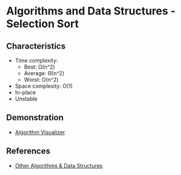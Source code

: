 # Algorithms and Data Structures - Selection Sort


## Characteristics

- Time complexity:
    - Best: Ω(n^2)
    - Average: Θ(n^2)
    - Worst: O(n^2)
- Space complexity: O(1)
- In-place
- Unstable


## Demonstration
- [Algorithm Visualizer](https://algorithm-visualizer.org/brute-force/selection-sort)



## References
- [Other Algorithms & Data Structures](https://github.com/NelsonBN/algorithms-data-structures)
